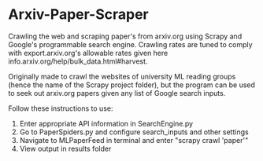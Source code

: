 # Arxiv-Paper-Scraper
Crawling the web and scraping paper's from arxiv.org using Scrapy and Google's programmable search engine. Crawling
rates are tuned to comply with export.arxiv.org's allowable rates given here info.arxiv.org/help/bulk_data.html#harvest.

Originally made to crawl the websites of university ML reading groups (hence the name of the Scrapy project folder), 
but the program can be used to seek out arxiv.org papers given any list of Google search inputs. 

Follow these instructions to use:
1. Enter appropriate API information in SearchEngine.py
2. Go to PaperSpiders.py and configure search_inputs and other settings
3. Navigate to MLPaperFeed in terminal and enter "scrapy crawl 'paper'"
4. View output in results folder
